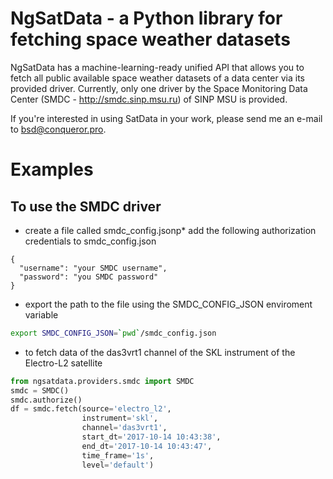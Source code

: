 # NgSatData - a Python library for fetching space weather datasets

NgSatData has a machine-learning-ready unified API that allows you to fetch all public available space weather datasets
of a data center via its provided driver.
Currently, only one driver by the Space Monitoring Data Center (SMDC - http://smdc.sinp.msu.ru) of SINP MSU is provided.

If you're interested in using SatData in your work, please send me an e-mail to bsd@conqueror.pro.

# Examples

## To use the SMDC driver

* create a file called smdc_config.jsonp* add the following authorization credentials to smdc_config.json
```
{
  "username": "your SMDC username",
  "password": "you SMDC password"
}
```
* export the path to the file using the SMDC_CONFIG_JSON enviroment variable
```bash
export SMDC_CONFIG_JSON=`pwd`/smdc_config.json
```
* to fetch data of the das3vrt1 channel of the SKL instrument of the Electro-L2 satellite
```Python
from ngsatdata.providers.smdc import SMDC
smdc = SMDC()
smdc.authorize()
df = smdc.fetch(source='electro_l2',
                instrument='skl',
                channel='das3vrt1',
                start_dt='2017-10-14 10:43:38',
                end_dt='2017-10-14 10:43:47',
                time_frame='1s',
                level='default')
```

